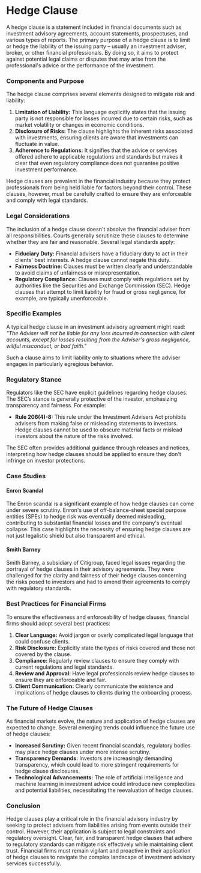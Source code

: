 # Hedge Clause

A hedge clause is a statement included in financial documents such as investment advisory agreements, account statements, prospectuses, and various types of reports. The primary purpose of a hedge clause is to limit or hedge the liability of the issuing party – usually an investment adviser, broker, or other financial professionals. By doing so, it aims to protect against potential legal claims or disputes that may arise from the professional's advice or the performance of the investment.

### Components and Purpose
The hedge clause comprises several elements designed to mitigate risk and liability:
1. **Limitation of Liability:** This language explicitly states that the issuing party is not responsible for losses incurred due to certain risks, such as market volatility or changes in economic conditions. 
2. **Disclosure of Risks:** The clause highlights the inherent risks associated with investments, ensuring clients are aware that investments can fluctuate in value.
3. **Adherence to Regulations:** It signifies that the advice or services offered adhere to applicable regulations and standards but makes it clear that even regulatory compliance does not guarantee positive investment performance.

Hedge clauses are prevalent in the financial industry because they protect professionals from being held liable for factors beyond their control. These clauses, however, must be carefully crafted to ensure they are enforceable and comply with legal standards.

### Legal Considerations
The inclusion of a hedge clause doesn't absolve the financial adviser from all responsibilities. Courts generally scrutinize these clauses to determine whether they are fair and reasonable. Several legal standards apply:
- **Fiduciary Duty:** Financial advisers have a fiduciary duty to act in their clients' best interests. A hedge clause cannot negate this duty.
- **Fairness Doctrine:** Clauses must be written clearly and understandable to avoid claims of unfairness or misrepresentation.
- **Regulatory Compliance:** Clauses must comply with regulations set by authorities like the Securities and Exchange Commission (SEC). Hedge clauses that attempt to limit liability for fraud or gross negligence, for example, are typically unenforceable.

### Specific Examples
A typical hedge clause in an investment advisory agreement might read:
*"The Adviser will not be liable for any loss incurred in connection with client accounts, except for losses resulting from the Adviser's gross negligence, willful misconduct, or bad faith."*

Such a clause aims to limit liability only to situations where the adviser engages in particularly egregious behavior.

### Regulatory Stance
Regulators like the SEC have explicit guidelines regarding hedge clauses. The SEC’s stance is generally protective of the investor, emphasizing transparency and fairness. For example:
- **Rule 206(4)-8:** This rule under the Investment Advisers Act prohibits advisers from making false or misleading statements to investors. Hedge clauses cannot be used to obscure material facts or mislead investors about the nature of the risks involved.

The SEC often provides additional guidance through releases and notices, interpreting how hedge clauses should be applied to ensure they don't infringe on investor protections.

### Case Studies
#### Enron Scandal
The Enron scandal is a significant example of how hedge clauses can come under severe scrutiny. Enron's use of off-balance-sheet special purpose entities (SPEs) to hedge risk was eventually deemed misleading, contributing to substantial financial losses and the company's eventual collapse. This case highlights the necessity of ensuring hedge clauses are not just legalistic shield but also transparent and ethical.

#### Smith Barney
Smith Barney, a subsidiary of Citigroup, faced legal issues regarding the portrayal of hedge clauses in their advisory agreements. They were challenged for the clarity and fairness of their hedge clauses concerning the risks posed to investors and had to amend their agreements to comply with regulatory standards.

### Best Practices for Financial Firms
To ensure the effectiveness and enforceability of hedge clauses, financial firms should adopt several best practices:
1. **Clear Language:** Avoid jargon or overly complicated legal language that could confuse clients.
2. **Risk Disclosure:** Explicitly state the types of risks covered and those not covered by the clause.
3. **Compliance:** Regularly review clauses to ensure they comply with current regulations and legal standards.
4. **Review and Approval:** Have legal professionals review hedge clauses to ensure they are enforceable and fair.
5. **Client Communication:** Clearly communicate the existence and implications of hedge clauses to clients during the onboarding process.

### The Future of Hedge Clauses
As financial markets evolve, the nature and application of hedge clauses are expected to change. Several emerging trends could influence the future use of hedge clauses:
- **Increased Scrutiny:** Given recent financial scandals, regulatory bodies may place hedge clauses under more intense scrutiny.
- **Transparency Demands:** Investors are increasingly demanding transparency, which could lead to more stringent requirements for hedge clause disclosures.
- **Technological Advancements:** The role of artificial intelligence and machine learning in investment advice could introduce new complexities and potential liabilities, necessitating the reevaluation of hedge clauses.

### Conclusion
Hedge clauses play a critical role in the financial advisory industry by seeking to protect advisers from liabilities arising from events outside their control. However, their application is subject to legal constraints and regulatory oversight. Clear, fair, and transparent hedge clauses that adhere to regulatory standards can mitigate risk effectively while maintaining client trust. Financial firms must remain vigilant and proactive in their application of hedge clauses to navigate the complex landscape of investment advisory services successfully.